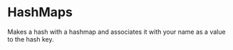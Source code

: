 # HashMaps

Makes a hash with a hashmap and associates it with your name as a value to the hash key.
